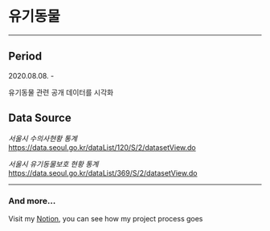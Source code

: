 # 유기동물
---
## Period
2020.08.08. -   
  
유기동물 관련 공개 데이터를 시각화

## Data Source
*서울시 수의사현황 통계*  
https://data.seoul.go.kr/dataList/120/S/2/datasetView.do
  

*서울시 유기동물보호 현황 통계*
https://data.seoul.go.kr/dataList/369/S/2/datasetView.do
  
---
### And more...
Visit my [Notion](https://www.notion.so/Abandoned-animals-e6b8eb430d5747e0957c39f87d19501f), you can see how my project process goes   
